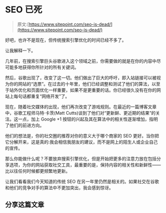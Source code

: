 # SEO 已死

> 原文:[https://www.sitepoint.com/seo-is-dead/](https://www.sitepoint.com/seo-is-dead/)

好吧，也许不是现在，但传统搜索引擎优化的时间已经不多了。

让我解释一下。

几年前，在搜索引擎巨头谷歌进入这个领域之前，你需要做的就是在你的内容中尽可能多地获得你所针对的所有关键词。

然后，谷歌出现了，改变了这一切。他们做出了巨大的呼吁，即入站链接可以被视为你的网站的“选票”。在过去的十年里，他们已经调整和测试了他们的算法，以至于站外优化和页面优化一样重要，如果不是更重要的话。你已经很久没有在你的网站上每句话都重复“网络开发”了。

现在，随着社交媒体的出现，他们再次改变了游戏规则。在最近的一篇博客文章中，谷歌工程师马特·卡茨(Matt Cutts)谈到了他们对“更新鲜、更近期的结果”的关注。这一点，加上 Google +1 按钮的兴起及其在算法中的相关性逐渐增加，指明了他们的前进方向。

他们的想法是，你的社交圈的推荐对你的意义大于哪个商家的 SEO 更好。当你把它分解开来，这是真的:我会相信我朋友的建议，而不是网上的陌生人或企业自己的宣传。

那么你能做什么呢？不要放弃搜索引擎优化，但是开始把更多的注意力放在包括分享选项，为你的网站获取社交工具，最重要的是，保持内容的相关性和新鲜性——比以往任何时候都更频繁地更新。

让我们看看我们今天知道的传统 SEO 在另一年里仍然是相关的。如果社交在谷歌和他们的竞争对手的算法中不更加突出，我会感到惊讶。

## 分享这篇文章